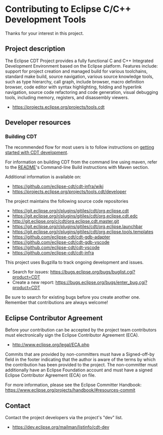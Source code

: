 # Contributing to Eclipse C/C++ Development Tools

Thanks for your interest in this project.

## Project description

The Eclipse CDT Project provides a fully functional C and C++ Integrated
Development Environment based on the Eclipse platform. Features include: support
for project creation and managed build for various toolchains, standard make
build, source navigation, various source knowledge tools, such as type
hierarchy, call graph, include browser, macro definition browser, code editor
with syntax highlighting, folding and hyperlink navigation, source code
refactoring and code generation, visual debugging tools, including memory,
registers, and disassembly viewers.

* https://projects.eclipse.org/projects/tools.cdt

## Developer resources

### Building CDT

The recommended flow for most users is to follow instructions on [getting started with CDT development](https://wiki.eclipse.org/Getting_started_with_CDT_development).

For information on building CDT from the command line using maven, refer to the [README](README.md)'s Command-line Build instructions with Maven section.


Additional information is available on:

* https://github.com/eclipse-cdt/cdt-infra/wiki
* https://projects.eclipse.org/projects/tools.cdt/developer

The project maintains the following source code repositories

* https://git.eclipse.org/r/plugins/gitiles/cdt/org.eclipse.cdt
* https://git.eclipse.org/r/plugins/gitiles/cdt/org.eclipse.cdt.edc
* http://git.eclipse.org/c/cdt/org.eclipse.cdt.master.git
* https://git.eclipse.org/r/plugins/gitiles/cdt/org.eclipse.launchbar
* https://git.eclipse.org/r/plugins/gitiles/cdt/org.eclipse.tools.templates
* https://github.com/eclipse-cdt/cdt-gdb-adapter
* https://github.com/eclipse-cdt/cdt-gdb-vscode
* https://github.com/eclipse-cdt/cdt-vscode
* https://github.com/eclipse-cdt/cdt-infra

This project uses Bugzilla to track ongoing development and issues.

* Search for issues: https://bugs.eclipse.org/bugs/buglist.cgi?product=CDT
* Create a new report: https://bugs.eclipse.org/bugs/enter_bug.cgi?product=CDT

Be sure to search for existing bugs before you create another one. Remember that
contributions are always welcome!

## Eclipse Contributor Agreement

Before your contribution can be accepted by the project team contributors must
electronically sign the Eclipse Contributor Agreement (ECA).

* http://www.eclipse.org/legal/ECA.php

Commits that are provided by non-committers must have a Signed-off-by field in
the footer indicating that the author is aware of the terms by which the
contribution has been provided to the project. The non-committer must
additionally have an Eclipse Foundation account and must have a signed Eclipse
Contributor Agreement (ECA) on file.

For more information, please see the Eclipse Committer Handbook:
https://www.eclipse.org/projects/handbook/#resources-commit

## Contact

Contact the project developers via the project's "dev" list.

* https://dev.eclipse.org/mailman/listinfo/cdt-dev
